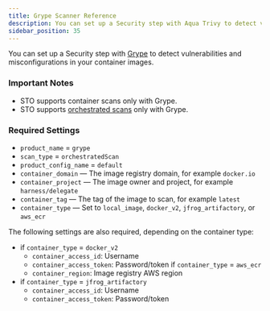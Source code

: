 ```yaml
---
title: Grype Scanner Reference
description: You can set up a Security step with Aqua Trivy to detect vulnerabilities and misconfigurations in your container images.
sidebar_position: 35
---
```


 You can set up a Security step with [Grype](https://github.com/anchore/grype) to detect vulnerabilities and misconfigurations in your container images.

### Important Notes

* STO supports container scans only with Grype.
* STO supports [orchestrated scans](../use-sto/run-an-orchestrated-scan-in-sto.md) only with Grype. 

### Required Settings

* `product_name` = `grype`
* `scan_type` = `orchestratedScan`
* `product_config_name` = `default`
* `container_domain` — The image registry domain, for example `docker.io`
* `container_project` — The image owner and project, for example `harness/delegate`
* `container_tag` — The tag of the image to scan, for example `latest`
* `container_type` — Set to `local_image`, `docker_v2`, `jfrog_artifactory`, or `aws_ecr`  

The following settings are also required, depending on the container type:
+ if `container_type` = `docker_v2`
	- `container_access_id`: Username
	- `container_access_token`: Password/token if `container_type` = `aws_ecr`
	- `container_region`: Image registry AWS region
+ if `container_type` = `jfrog_artifactory`
	- `container_access_id`: Username
	- `container_access_token`: Password/token

